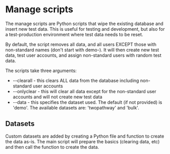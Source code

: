 # Manage scripts

The manage scripts are Python scripts that wipe the existing database and insert new test data. This is useful for testing and development, but also for a test-production environment where test data needs to be reset.

By default, the script removes all data, and all users EXCEPT those with non-standard names (don't start with demo-). It will then create new test data, test user accounts, and assign non-standard users with random test data.

The scripts take three arguments:

- --clearall - this clears ALL data from the database including non-standard user accounts
- --onlyclear - this will clear all data except for the non-standard user accounts and will not create new test data
- --data - this specifies the dataset used. The default (if not provided) is 'demo'. The available datasets are: 'twopathway' and 'bulk'.

## Datasets

Custom datasets are added by creating a Python file and function to create the data as-is. The main script will prepare the basics (clearing data, etc) and then call the function to create the data.
